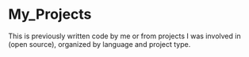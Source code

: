 # My_Projects
This is previously written code by me or from projects I was involved in (open source), organized by language and project type.
